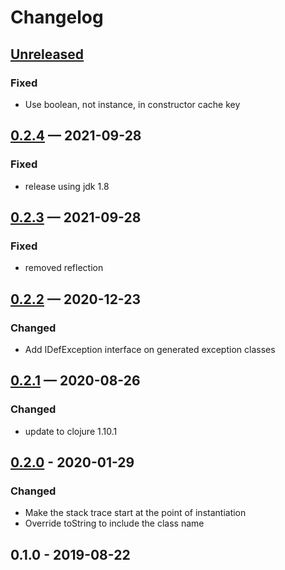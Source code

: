 # Changelog

## [Unreleased]
### Fixed
- Use boolean, not instance, in constructor cache key

## [0.2.4] — 2021-09-28
### Fixed
- release using jdk 1.8

## [0.2.3] — 2021-09-28
### Fixed
- removed reflection

## [0.2.2] — 2020-12-23
### Changed
- Add IDefException interface on generated exception classes

## [0.2.1] — 2020-08-26
### Changed
- update to clojure 1.10.1

## [0.2.0] - 2020-01-29
### Changed
- Make the stack trace start at the point of instantiation
- Override toString to include the class name

## 0.1.0 - 2019-08-22

[0.2.0]: https://github.com/redplanetlabs/defexception/compare/0.1.0...0.2.0
[0.2.1]: https://github.com/redplanetlabs/defexception/compare/0.2.0...0.2.1
[0.2.2]: https://github.com/redplanetlabs/defexception/compare/0.2.1...0.2.2
[0.2.3]: https://github.com/redplanetlabs/defexception/compare/0.2.2...0.2.3
[0.2.4]: https://github.com/redplanetlabs/defexception/compare/0.2.3...0.2.4
[Unreleased]: https://github.com/redplanetlabs/defexception/compare/0.2.4...HEAD
